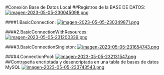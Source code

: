 #Conexión Base de Datos Local
##Registros de la BASE DE DATOS:
[![imagen-2023-05-05-230045098.png](https://i.postimg.cc/9F3ZvM5f/imagen-2023-05-05-230045098.png)](https://postimg.cc/vDz4nGmR)

####1.BasicConnection:
[![imagen-2023-05-05-230349871.png](https://i.postimg.cc/dVhFrq38/imagen-2023-05-05-230349871.png)](https://postimg.cc/w1YndYhv)

####2.BasicConnectionWithResources:
[![imagen-2023-05-05-231200339.png](https://i.postimg.cc/ZRXmw2QW/imagen-2023-05-05-231200339.png)](https://postimg.cc/8Jdx5KNG)

####3.BasicConnectionSingleton:
[![imagen-2023-05-05-231654743.png](https://i.postimg.cc/HshwB2Yf/imagen-2023-05-05-231654743.png)](https://postimg.cc/sv5G25Zc)

####4.ConnectionPool:
[![imagen-2023-05-05-232131547.png](https://i.postimg.cc/pLBn3JRW/imagen-2023-05-05-232131547.png)](https://postimg.cc/RWNFHfWy)
##Contraseña encriptada y desencriptada en una tabla de bases de datos MySQL
[![imagen-2023-05-05-233743543.png](https://i.postimg.cc/Qxv3s2NS/imagen-2023-05-05-233743543.png)](https://postimg.cc/fJ7Ffg90)
